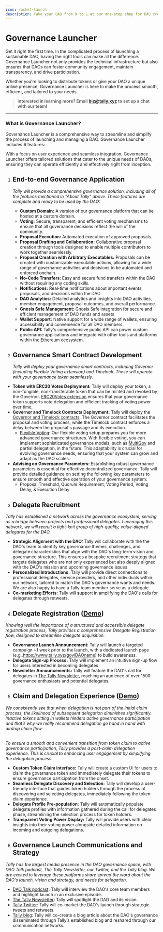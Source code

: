 ```yaml
---
icon: rocket-launch
description: Take your DAO from 0 to 1 at our one-stop shop for DAO creation.
---
```


# Governance Launcher

Get it right the first time. In the complicated process of launching a sustainable DAO, having the right tools can make all the difference. Governance Launcher not only provides the technical infrastructure but also ensures that DAOs can foster community engagement, maintain transparency, and drive participation.

Whether you're looking to distribute tokens or give your DAO a unique online presence, Governance Launcher is here to make the process smooth, efficient, and tailored to your needs.&#x20;

> **Interested in learning more? Email** [**biz@tally.xyz**](mailto:biz@tally.xyz) **to set up a chat with our team!**

***

### What is Governance Launcher?

Governance Launcher is a comprehensive way to streamline and simplify the process of launching and managing a DAO. Governance Launcher includes 6 features:



With a focus on user experience and seamless integration, Governance Launcher offers tailored solutions that cater to the unique needs of DAOs, ensuring they can operate efficiently and effectively right from inception.&#x20;

1.  ## **End-to-end Governance Application**

    _Tally will provide a comprehensive governance solution, including all of the features mentioned in “About Tally” above. These features are complete and ready to be used by the DAO:_

    * **Custom Domain:** A version of our governance platform that can be hosted at a custom domain.
    * **Voting:** Secure, transparent, and efficient voting mechanisms to ensure that all governance decisions reflect the will of the community.
    * **Proposal Execution:** Automated execution of approved proposals.
    * **Proposal Drafting and Collaboration:** Collaborative proposal creation through tools designed to enable multiple contributors to work together seamlessly.
    * **Proposal Creation with Arbitrary Executables:** Proposals can be created with customizable executable actions, allowing for a wide range of governance activities and decisions to be automated and enforced onchain.
    * **No-Code Transfers:** Easy and secure fund transfers within the DAO without requiring any coding skills.
    * **Notifications:** Real-time notifications about important events, proposals, and decisions within the DAO.
    * **DAO Analytics:** Detailed analytics and insights into DAO activities, member engagement, proposal outcomes, and overall performance.
    * **Gnosis Safe Management:** Gnosis Safe integration for secure and efficient management of DAO funds and assets.
    * **Wallet Support:** Native support for a wide range of wallets, ensuring accessibility and convenience for all DAO members.
    * **Public API:** Tally's comprehensive public API can power custom governance applications and integrate with other tools and platforms within the Ethereum ecosystem.
2.  ## **Governance Smart Contract Development**

    _Tally will deploy your governance smart contracts, including Governor (including Flexible Voting extension) and Timelock. These will operate with your governance token seamlessly._

* **Token with ERC20 Votes Deployment:** Tally will deploy your token, a non-fungible, non-transferable token that can be minted and revoked by the Governor. [ERC20Votes extension](https://github.com/OpenZeppelin/openzeppelin-contracts/blob/v4.5.0/contracts/token/ERC721/extensions/draft-ERC721Votes.sol) ensures that your governance token supports vote delegation and efficient tracking of voting power over time.
* **Governor and Timelock Contracts Deployment:** Tally will deploy the [Governor and Timelock contracts](https://docs.openzeppelin.com/contracts/4.x/governance). The Governor contract facilitates the proposal and voting process, while the Timelock contract enforces a delay between the proposal's passage and its execution.&#x20;
  * [Flexible Voting](https://flexiblevoting.com/): Our flexible voting setup prepares you for more advanced governance structures. With flexible voting, you can implement sophisticated governance models, such as [MultiGov](https://tally.mirror.xyz/peHXv-1Bv4RY6Hf3UeCSH74aCu2e2ttSMytxJwB7DpY) and partial delegation, in the future. This adaptability is crucial for evolving governance needs, ensuring that your system can grow and adapt as the DAO scales.
* **Advising on Governance Parameters:** Establishing robust governance parameters is essential for effective decentralized governance. Tally will provide detailed guidance on setting the following key parameters to ensure smooth and effective operation of your governance system:
  * Proposal Threshold, Quorum Requirement, Voting Period, Voting Delay, & Execution Delay

3. ## **Delegate Recruitment**

_Tally has established a network across the governance ecosystem, serving as a bridge between projects and professional delegates. Leveraging this network, we will recruit a tight-knit group of high-quality, value-aligned delegates for the DAO._

* **Strategic Alignment with the DAO:** Tally will collaborate with the the DAO's team to identify key governance themes, challenges, and delegate characteristics that align with the DAO's long-term vision and governance structure. This ensures a bespoke recruitment strategy that targets delegates who are not only experienced but also deeply aligned with the DAO's mission and upcoming governance issues.
* **Personalized Introductions:** Tally will provide direct connections to professional delegates, service providers, and other individuals within our network, tailored to match the DAO's governance wants and needs. We are also happy to have a Tally team member serve as a delegate.
* **Co-marketing Efforts:** Tally will **s**upport in amplifying the DAO's calls for delegates through retweets.

4. ## **Delegate Registration** ([Demo](https://drive.google.com/file/d/1ryLl\_-H9gNOZPCsz6Umdp330IIiVJFke/view?usp=drive\_link))

_Knowing well the importance of a structured and accessible delegate registration process, Tally provides a comprehensive Delegate Registration flow, designed to streamline delegate acquisition._

* **Governance Launch Announcement:** Tally will launch a targeted campaign \~1 week prior to the launch, with a dedicated launch page (e.g.,https://www.tally.xyz/gov/DAOname) to build awareness.
* **Delegate Sign-up Process:** Tally will implement an intuitive sign-up flow for users interested in becoming delegates.
* **Newsletter Announcements:** Tally will feature the DAO's call for delegates in [The Tally Newsletter](https://newsletter.tally.xyz/), reaching an audience of over 1500 governance enthusiasts and potential delegates.

5. ## **Claim and Delegation Experience**  ([Demo](https://drive.google.com/file/d/1ryLl\_-H9gNOZPCsz6Umdp330IIiVJFke/view?usp=drive\_link))

_We consistently see that when delegation is not part of the initial claim process, the likelihood of subsequent delegation diminishes significantly. Inactive tokens sitting in wallets hinders active governance participation and that’s why we really recommend delegation go hand in hand with airdrop claim flow._

\
_To ensure a smooth and convenient transition from token claim to active governance participation, Tally provides a post-claim delegation experience. This is crucial to enhancing user engagement by simplifying the delegation process._

* **Custom Token Claim Interface:** Tally will create a custom UI for users to claim the governance token and immediately delegate their tokens to ensure governance participation from the onset.
* **Seamless Delegate Discovery and Selection:** Tally will develop a user-friendly interface that guides token holders through the process of discovering and selecting delegates, immediately following the token claim experience.
* **Delegate Profile Pre-population:** Tally will automatically populate delegate profiles with information gathered during the call for delegates phase, streamlining the selection process for token holders.
* **Transparent Voting Power Display:** Tally will provide users with clear insights into their voting power alongside detailed information on incoming and outgoing delegations.

6. ## **Governance Launch Communications and Strategy**

_Tally has the largest media presence in the DAO governance space, with DAO Talk podcast, The Tally Newsletter, our Twitter, and the Tally blog. We are excited to leverage these platforms share spread the word about the DAO's launch, vision and strategy, and needs for delegation._

* [DAO Talk podcast](https://open.spotify.com/show/6nCG7KVFfn28NHgLmQH5tv?si=93882e2e1b4244b6)**:** Tally will interview the DAO's core team members and highlight launch in an exclusive episode.
* [The Tally Newsletter](https://newsletter.tally.xyz/): Tally will spotlight the DAO and its vision.
* [Tally Twitter](https://twitter.com/tallyxyz): Tally will co-market the DAO's launch through strategic tweets and retweets.
* [Tally blog](https://tally.mirror.xyz/): Tally will co-create a blog article about the DAO's governance disseminated through Tally’s established blog and reshared through our communication networks.

